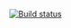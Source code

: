 [![Build status](https://ci.appveyor.com/api/projects/status/ell3xr0dubmpahw1/branch/main?svg=true)](https://ci.appveyor.com/project/tolik2269/automatic3testingweb/branch/main)
